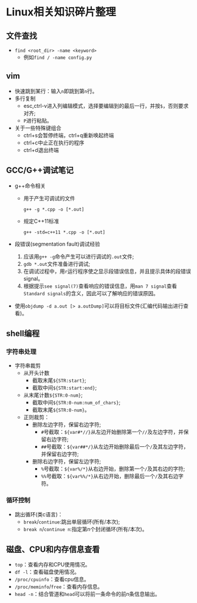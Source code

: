 # Linux相关知识碎片整理
## 文件查找
- `find <root_dir> -name <keyword>`
  - 例如`find / -name config.py`
## vim
- 快速跳到某行：输入`n`即跳到第`n`行。
- 多行复制
  - esc,ctrl-v进入列编辑模式，选择要编辑到的最后一行，并按`$`，否则要求对齐;
  - `P`进行粘贴。
- 关于一些特殊键组合
  - ctrl+s会暂停终端，ctrl+q重新唤起终端
  - ctrl+c中止正在执行的程序
  - ctrl+d退出终端
## GCC/G++调试笔记
- g++命令相关
  - 用于产生可调试的文件
	```shell
	g++ -g *.cpp -o [*.out]
	```
  - 规定C++11标准
	```shell
	g++ -std=c++11 *.cpp -o [*.out]
	```
- 段错误(segmentation fault)调试经验
  1. 应该用`g++ -g`命令产生可以进行调试的`.out`文件;
  2. `gdb *.out`文件准备进行调试;
  3. 在调试过程中，用`r`运行程序使之显示段错误信息，并且提示具体的段错误signal。
  4. 根据提示`see signal(7)`查看响应的错误信息，用`man 7 signal`查看`Standard signals`的含义，因此可以了解响应的错误原因。

- 使用`objdump -d a.out [> a.outDump]`可以将目标文件(汇编代码输出进行查看)。

## shell编程
### 字符串处理
- 字符串裁剪
  - 从开头计数
	- 截取末尾`${STR:start}`;
	- 截取中间`${STR:start:end}`;
  - 从末尾计数`${STR:0-num}`;
	- 截取中间`${STR:0-num:num_of_chars}`;
	- 截取末尾`${STR:0-num}`。
  - 正则裁剪：
	- 删除左边字符，保留右边字符;
	  - `#`号截取：`${var#*//}`从左边开始删除第一个`//`及左边字符，并保留右边字符;
	  - `##`号截取：`${var##*/}`从左边开始删除最后一个`/`及其左边字符，并保留右边字符;
	- 删除右边字符，保留左边字符;
	  - `%`号截取：`${var%/*}`从右边开始，删除第一个`/`及其右边的字符;
	  - `%%`号截取：`${var%%/*}`从右边开始，删除最后一个`/`及其右边字符。

### 循环控制
- 跳出循环(类c语言)：
  - `break`/`continue`:跳出单层循环(所有/本次);
  - `break n`/`continue n`:指定第n个封闭循环(所有/本次)。

## 磁盘、CPU和内存信息查看
- `top`：查看内存和CPU使用情况。
- `df -l`：查看磁盘使用情况。
- `/proc/cpuinfo`：查看cpu信息。
- `/proc/meminfo`/`free`：查看内存信息。
- `head -n`：结合管道和`head`可以将前一条命令的前n条信息输出。
